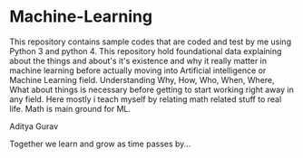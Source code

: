 # Machine-Learning
This repository contains sample codes that are coded and test by me using Python 3 and python 4. This repository hold foundational data explaining about the things and about's it's existence and why it really matter in machine learning before actually moving into Artificial intelligence or Machine Learning field.  Understanding Why, How, Who, When, Where, What about things is necessary before getting to start working right away in any field.  Here mostly i teach myself by relating math related stuff to real life. Math is main ground for ML.    

Aditya Gurav  

Together we learn and grow as time passes by...
